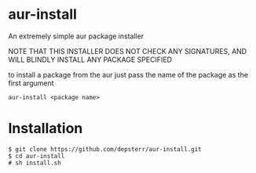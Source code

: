 # aur-install
An extremely simple aur package installer

NOTE THAT THIS INSTALLER DOES NOT CHECK ANY SIGNATURES, AND WILL BLINDLY INSTALL ANY PACKAGE SPECIFIED

to install a package from the aur just pass the name of the package as the first argument

```
aur-install <package name>
```

# Installation

```
$ git clone https://github.com/depsterr/aur-install.git
$ cd aur-install
# sh install.sh
```
